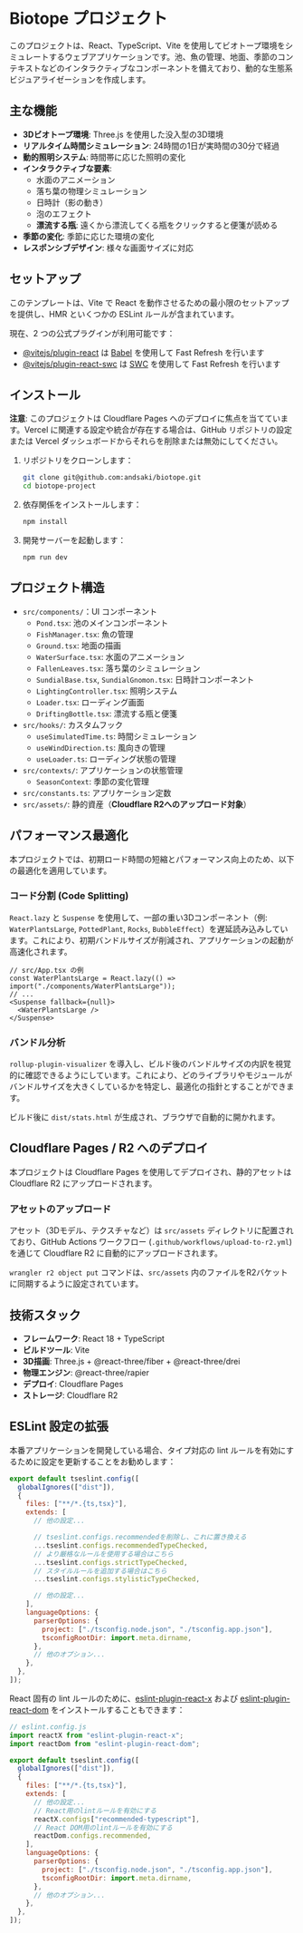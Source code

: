 # Biotope プロジェクト

このプロジェクトは、React、TypeScript、Vite を使用してビオトープ環境をシミュレートするウェブアプリケーションです。池、魚の管理、地面、季節のコンテキストなどのインタラクティブなコンポーネントを備えており、動的な生態系ビジュアライゼーションを作成します。

## 主な機能

- **3Dビオトープ環境**: Three.js を使用した没入型の3D環境
- **リアルタイム時間シミュレーション**: 24時間の1日が実時間の30分で経過
- **動的照明システム**: 時間帯に応じた照明の変化
- **インタラクティブな要素**:
  - 水面のアニメーション
  - 落ち葉の物理シミュレーション
  - 日時計（影の動き）
  - 泡のエフェクト
  - **漂流する瓶**: 遠くから漂流してくる瓶をクリックすると便箋が読める
- **季節の変化**: 季節に応じた環境の変化
- **レスポンシブデザイン**: 様々な画面サイズに対応

## セットアップ

このテンプレートは、Vite で React を動作させるための最小限のセットアップを提供し、HMR といくつかの ESLint ルールが含まれています。

現在、2 つの公式プラグインが利用可能です：

- [@vitejs/plugin-react](https://github.com/vitejs/vite-plugin-react/blob/main/packages/plugin-react) は [Babel](https://babeljs.io/) を使用して Fast Refresh を行います
- [@vitejs/plugin-react-swc](https://github.com/vitejs/vite-plugin-react/blob/main/packages/plugin-react-swc) は [SWC](https://swc.rs/) を使用して Fast Refresh を行います

## インストール

**注意**: このプロジェクトは Cloudflare Pages へのデプロイに焦点を当てています。Vercel に関連する設定や統合が存在する場合は、GitHub リポジトリの設定または Vercel ダッシュボードからそれらを削除または無効にしてください。

1. リポジトリをクローンします：

   ```bash
   git clone git@github.com:andsaki/biotope.git
   cd biotope-project
   ```

2. 依存関係をインストールします：

   ```bash
   npm install
   ```

3. 開発サーバーを起動します：
   ```bash
   npm run dev
   ```

## プロジェクト構造

- `src/components/`：UI コンポーネント
  - `Pond.tsx`: 池のメインコンポーネント
  - `FishManager.tsx`: 魚の管理
  - `Ground.tsx`: 地面の描画
  - `WaterSurface.tsx`: 水面のアニメーション
  - `FallenLeaves.tsx`: 落ち葉のシミュレーション
  - `SundialBase.tsx`, `SundialGnomon.tsx`: 日時計コンポーネント
  - `LightingController.tsx`: 照明システム
  - `Loader.tsx`: ローディング画面
  - `DriftingBottle.tsx`: 漂流する瓶と便箋
- `src/hooks/`: カスタムフック
  - `useSimulatedTime.ts`: 時間シミュレーション
  - `useWindDirection.ts`: 風向きの管理
  - `useLoader.ts`: ローディング状態の管理
- `src/contexts/`: アプリケーションの状態管理
  - `SeasonContext`: 季節の変化管理
- `src/constants.ts`: アプリケーション定数
- `src/assets/`: 静的資産（**Cloudflare R2へのアップロード対象**）

## パフォーマンス最適化

本プロジェクトでは、初期ロード時間の短縮とパフォーマンス向上のため、以下の最適化を適用しています。

### コード分割 (Code Splitting)

`React.lazy` と `Suspense` を使用して、一部の重い3Dコンポーネント（例: `WaterPlantsLarge`, `PottedPlant`, `Rocks`, `BubbleEffect`）を遅延読み込みしています。これにより、初期バンドルサイズが削減され、アプリケーションの起動が高速化されます。

```tsx
// src/App.tsx の例
const WaterPlantsLarge = React.lazy(() => import("./components/WaterPlantsLarge"));
// ...
<Suspense fallback={null}>
  <WaterPlantsLarge />
</Suspense>
```

### バンドル分析

`rollup-plugin-visualizer` を導入し、ビルド後のバンドルサイズの内訳を視覚的に確認できるようにしています。これにより、どのライブラリやモジュールがバンドルサイズを大きくしているかを特定し、最適化の指針とすることができます。

ビルド後に `dist/stats.html` が生成され、ブラウザで自動的に開かれます。

## Cloudflare Pages / R2 へのデプロイ

本プロジェクトは Cloudflare Pages を使用してデプロイされ、静的アセットは Cloudflare R2 にアップロードされます。

### アセットのアップロード

アセット（3Dモデル、テクスチャなど）は `src/assets` ディレクトリに配置されており、GitHub Actions ワークフロー (`.github/workflows/upload-to-r2.yml`) を通じて Cloudflare R2 に自動的にアップロードされます。

`wrangler r2 object put` コマンドは、`src/assets` 内のファイルをR2バケットに同期するように設定されています。

## 技術スタック

- **フレームワーク**: React 18 + TypeScript
- **ビルドツール**: Vite
- **3D描画**: Three.js + @react-three/fiber + @react-three/drei
- **物理エンジン**: @react-three/rapier
- **デプロイ**: Cloudflare Pages
- **ストレージ**: Cloudflare R2

## ESLint 設定の拡張

本番アプリケーションを開発している場合、タイプ対応の lint ルールを有効にするために設定を更新することをお勧めします：

```js
export default tseslint.config([
  globalIgnores(["dist"]),
  {
    files: ["**/*.{ts,tsx}"],
    extends: [
      // 他の設定...

      // tseslint.configs.recommendedを削除し、これに置き換える
      ...tseslint.configs.recommendedTypeChecked,
      // より厳格なルールを使用する場合はこちら
      ...tseslint.configs.strictTypeChecked,
      // スタイルルールを追加する場合はこちら
      ...tseslint.configs.stylisticTypeChecked,

      // 他の設定...
    ],
    languageOptions: {
      parserOptions: {
        project: ["./tsconfig.node.json", "./tsconfig.app.json"],
        tsconfigRootDir: import.meta.dirname,
      },
      // 他のオプション...
    },
  },
]);
```

React 固有の lint ルールのために、[eslint-plugin-react-x](https://github.com/Rel1cx/eslint-react/tree/main/packages/plugins/eslint-plugin-react-x) および [eslint-plugin-react-dom](https://github.com/Rel1cx/eslint-react/tree/main/packages/plugins/eslint-plugin-react-dom) をインストールすることもできます：

```js
// eslint.config.js
import reactX from "eslint-plugin-react-x";
import reactDom from "eslint-plugin-react-dom";

export default tseslint.config([
  globalIgnores(["dist"]),
  {
    files: ["**/*.{ts,tsx}"],
    extends: [
      // 他の設定...
      // React用のlintルールを有効にする
      reactX.configs["recommended-typescript"],
      // React DOM用のlintルールを有効にする
      reactDom.configs.recommended,
    ],
    languageOptions: {
      parserOptions: {
        project: ["./tsconfig.node.json", "./tsconfig.app.json"],
        tsconfigRootDir: import.meta.dirname,
      },
      // 他のオプション...
    },
  },
]);
```
